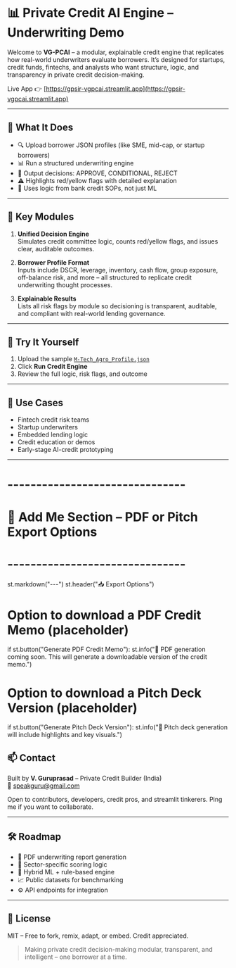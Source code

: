 # 📊 Private Credit AI Engine – Underwriting Demo

Welcome to **VG-PCAI** – a modular, explainable credit engine that replicates how real-world underwriters evaluate borrowers. It’s designed for startups, credit funds, fintechs, and analysts who want structure, logic, and transparency in private credit decision-making.

Live App 👉 [https://gpsir-vgpcai.streamlit.app](https://gpsir-vgpcai.streamlit.app)

---

## 🚀 What It Does

- 🔍 Upload borrower JSON profiles (like SME, mid-cap, or startup borrowers)
- 📊 Run a structured underwriting engine
- 🧠 Output decisions: APPROVE, CONDITIONAL, REJECT
- ⚠️ Highlights red/yellow flags with detailed explanation
- 🧾 Uses logic from bank credit SOPs, not just ML

---

## 🧠 Key Modules

1. **Unified Decision Engine**  
   Simulates credit committee logic, counts red/yellow flags, and issues clear, auditable outcomes.

2. **Borrower Profile Format**  
   Inputs include DSCR, leverage, inventory, cash flow, group exposure, off-balance risk, and more – all structured to replicate credit underwriting thought processes.

3. **Explainable Results**  
   Lists all risk flags by module so decisioning is transparent, auditable, and compliant with real-world lending governance.

---

## 🧪 Try It Yourself

1. Upload the sample [`M-Tech_Agro_Profile.json`](./M-Tech_Agro_Profile.json)
2. Click **Run Credit Engine**
3. Review the full logic, risk flags, and outcome

---

## 💼 Use Cases

- Fintech credit risk teams
- Startup underwriters
- Embedded lending logic
- Credit education or demos
- Early-stage AI-credit prototyping

---
# -------------------------------
# 📄 Add Me Section – PDF or Pitch Export Options
# -------------------------------
st.markdown("---")
st.header("📥 Export Options")

# Option to download a PDF Credit Memo (placeholder)
if st.button("Generate PDF Credit Memo"):
    st.info("🚧 PDF generation coming soon. This will generate a downloadable version of the credit memo.")

# Option to download a Pitch Deck Version (placeholder)
if st.button("Generate Pitch Deck Version"):
    st.info("🚧 Pitch deck generation will include highlights and key visuals.")

## 📫 Contact

Built by **V. Guruprasad** – Private Credit Builder (India)  
📧 speakguru@gmail.com

Open to contributors, developers, credit pros, and streamlit tinkerers. Ping me if you want to collaborate.

---

## 🛠️ Roadmap

- 📄 PDF underwriting report generation
- 🔁 Sector-specific scoring logic
- 🤖 Hybrid ML + rule-based engine
- 📈 Public datasets for benchmarking
- ⚙️ API endpoints for integration

---

## 📜 License

MIT – Free to fork, remix, adapt, or embed. Credit appreciated.

> Making private credit decision-making modular, transparent, and intelligent – one borrower at a time.
